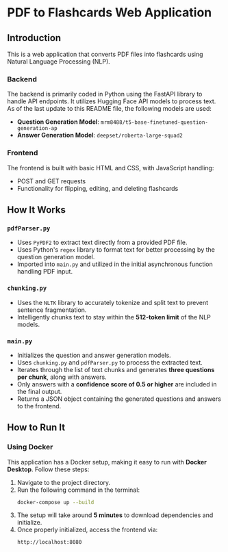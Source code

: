 # PDF to Flashcards Web Application

## Introduction
This is a web application that converts PDF files into flashcards using Natural Language Processing (NLP).

### Backend
The backend is primarily coded in Python using the FastAPI library to handle API endpoints. It utilizes Hugging Face API models to process text. As of the last update to this README file, the following models are used:

- **Question Generation Model**: `mrm8488/t5-base-finetuned-question-generation-ap`
- **Answer Generation Model**: `deepset/roberta-large-squad2`

### Frontend
The frontend is built with basic HTML and CSS, with JavaScript handling:
- POST and GET requests
- Functionality for flipping, editing, and deleting flashcards

## How It Works

### `pdfParser.py`
- Uses `PyPDF2` to extract text directly from a provided PDF file.
- Uses Python's `regex` library to format text for better processing by the question generation model.
- Imported into `main.py` and utilized in the initial asynchronous function handling PDF input.

### `chunking.py`
- Uses the `NLTK` library to accurately tokenize and split text to prevent sentence fragmentation.
- Intelligently chunks text to stay within the **512-token limit** of the NLP models.

### `main.py`
- Initializes the question and answer generation models.
- Uses `chunking.py` and `pdfParser.py` to process the extracted text.
- Iterates through the list of text chunks and generates **three questions per chunk**, along with answers.
- Only answers with a **confidence score of 0.5 or higher** are included in the final output.
- Returns a JSON object containing the generated questions and answers to the frontend.

## How to Run It

### Using Docker
This application has a Docker setup, making it easy to run with **Docker Desktop**. Follow these steps:

1. Navigate to the project directory.
2. Run the following command in the terminal:
   ```sh
   docker-compose up --build
   ```
3. The setup will take around **5 minutes** to download dependencies and initialize.
4. Once properly initialized, access the frontend via:
   ```
   http://localhost:8080
   ```

